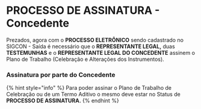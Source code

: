 # PROCESSO DE ASSINATURA - Concedente

Prezados, agora com o **PROCESSO ELETRÔNICO** sendo cadastrado no SIGCON - Saída é necessário que o **REPRESENTANTE LEGAL,** duas **TESTEMUNHAS** e o **REPRESENTANTE LEGAL DO CONCEDENTE** assinem o Plano de Trabalho \(Celebração e Alterações dos Instrumentos\).

### Assinatura por parte do Concedente

{% hint style="info" %}
Para poder assinar o Plano de Trabalho de Celebração ou de um Termo Aditivo o mesmo deve estar no Status de **PROCESSO DE ASSINATURA.**
{% endhint %}



